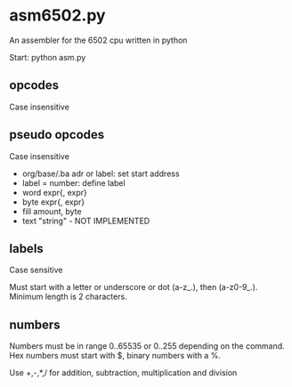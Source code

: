 # asm6502.py
An assembler for the 6502 cpu written in python

Start: python asm.py

## opcodes
Case insensitive

## pseudo opcodes
Case insensitive
* org/base/.ba adr or label: set start address
* label = number: define label
* word expr{, expr}
* byte expr{, expr}
* fill amount, byte
* text "string" - NOT IMPLEMENTED

## labels
Case sensitive

Must start with a letter or underscore or dot (a-z_.), then (a-z0-9_.). Minimum length is 2 characters.

## numbers
Numbers must be in range 0..65535 or 0..255 depending on the command.
Hex numbers must start with $, binary numbers with a %.

Use +,-,*,/ for addition, subtraction, multiplication and division